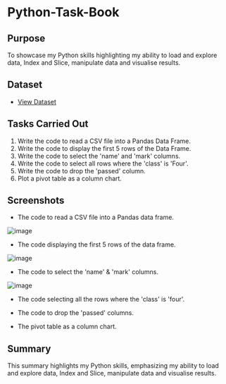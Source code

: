 # Python-Task-Book

## Purpose
To showcase my Python skills highlighting my ability to load and explore data, Index and Slice, manipulate data and visualise results.

## Dataset

- <a href="https://github.com/JJAnalytics/Python-Task-Book/blob/main/student.csv">View Dataset</a>

## Tasks Carried Out

1.	Write the code to read a CSV file into a Pandas Data Frame.
2.	Write the code to display the first 5 rows of the Data Frame.
3.	Write the code to select the 'name' and 'mark' columns.
4.	Write the code to select all rows where the 'class' is 'Four'.
5.	Write the code to drop the 'passed' column.
6.	Plot a pivot table as a column chart.

## Screenshots

- The code to read a CSV file into a Pandas data frame.

![image](https://github.com/user-attachments/assets/8b447ce6-cd6b-4b14-868b-52eccf88c83e)

  
- The code displaying the  first 5 rows of the data frame.

![image](https://github.com/user-attachments/assets/b5ae8477-dd51-4255-8495-0bd49081f140)

  
- The code to select the 'name' & 'mark' columns.

![image](https://github.com/user-attachments/assets/9db077a6-b8fd-4522-8981-a44be676b716)

  
- The code selecting all the rows where the 'class' is 'four'.


  
- The code to drop the 'passed' columns.


  
- The pivot table as a column chart.

  

## Summary
This summary highlights my Python skills, emphasizing my ability to load and explore data, Index and Slice, manipulate data and visualise results.
